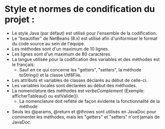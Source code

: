 # Style et normes de condification du projet :

* Le style Java (par défaut) est utilisé pour l'ensemble de la codification. 
* Le "beautifier" de NetBeans (8.x) est utilisé afin d'uniformiser le format du code source au sein de l'équipe.
* Les méthodes sont d'un maximum de 10 lignes.
* Les lignes sont d'un maximum de 80 caractères.
* La langue utilisée pour la codification des variables et des méthodes est le français:
  * Sauf en ce qui concerne les "getters", "setters", la méthode toString() et la classe Utf8File.
* Les attributs et variables de classes déclarés au début de celle-ci.
* Les variables locales sont déclarées au début des méthodes.
* La nomenclature des méthodes est *verbeComplement* (Exemple: afficherTableau() ou estValide()).
  * La nomenclature doit reflété de façon évidente la fonctionnalité de la méthode
* Seuls les @params, @return et @throws sont utilisés en JavaDoc pour commenter les méthodes, mais les "getters" et "setters" n'ont jamais de JavaDoc.
